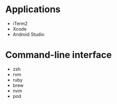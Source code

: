 # Applications

- iTerm2
- Xcode
- Android Studio

# Command-line interface

- zsh
- rvm
- ruby
- brew
- nvm
- pod
